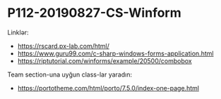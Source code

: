 # P112-20190827-CS-Winform

Linklər:

- https://rscard.px-lab.com/html/
- https://www.guru99.com/c-sharp-windows-forms-application.html
- https://riptutorial.com/winforms/example/20500/combobox



Team section-una uyğun class-lar yaradın:
- https://portotheme.com/html/porto/7.5.0/index-one-page.html
